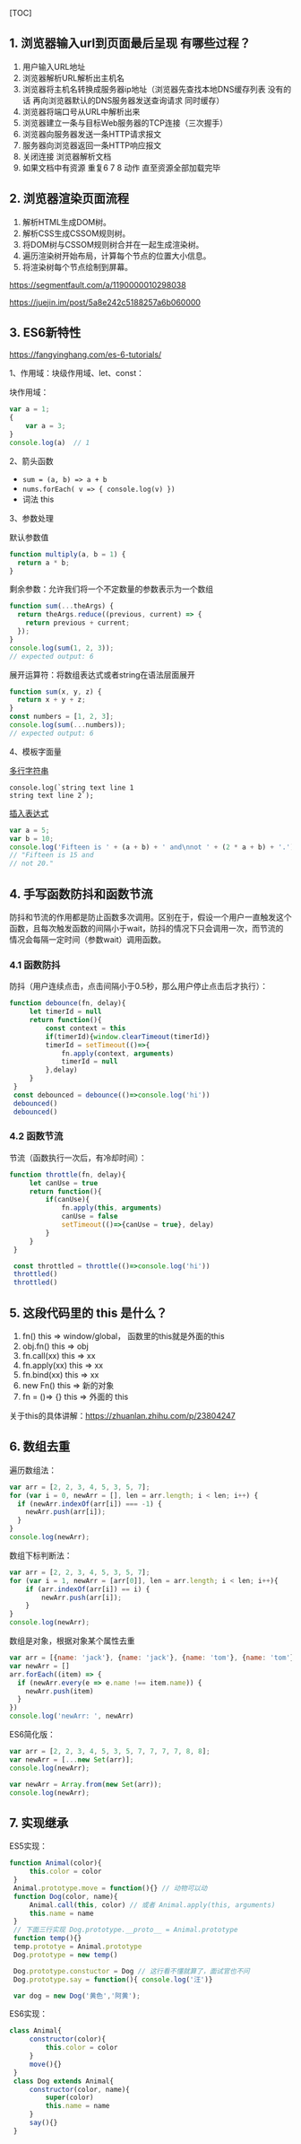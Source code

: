 [TOC]

## 1. 浏览器输入url到页面最后呈现 有哪些过程？

1. 用户输入URL地址
2. 浏览器解析URL解析出主机名
3. 浏览器将主机名转换成服务器ip地址（浏览器先查找本地DNS缓存列表 没有的话 再向浏览器默认的DNS服务器发送查询请求 同时缓存）
4. 浏览器将端口号从URL中解析出来
5. 浏览器建立一条与目标Web服务器的TCP连接（三次握手）
6. 浏览器向服务器发送一条HTTP请求报文
7. 服务器向浏览器返回一条HTTP响应报文
8. 关闭连接 浏览器解析文档
9. 如果文档中有资源 重复6 7 8 动作 直至资源全部加载完毕

## 2. 浏览器渲染页面流程

1. 解析HTML生成DOM树。
2. 解析CSS生成CSSOM规则树。
3. 将DOM树与CSSOM规则树合并在一起生成渲染树。
4. 遍历渲染树开始布局，计算每个节点的位置大小信息。
5. 将渲染树每个节点绘制到屏幕。

https://segmentfault.com/a/1190000010298038

https://juejin.im/post/5a8e242c5188257a6b060000

## 3. ES6新特性

https://fangyinghang.com/es-6-tutorials/

1、作用域：块级作用域、let、const：

块作用域：

```js
var a = 1;
{
	var a = 3;
}
console.log(a)	// 1
```

2、箭头函数

- `sum = (a, b) => a + b`
- `nums.forEach( v => { console.log(v) })`
- 词法 this

3、参数处理

默认参数值

```js
function multiply(a, b = 1) {
  return a * b;
}
```

剩余参数：允许我们将一个不定数量的参数表示为一个数组

```js
function sum(...theArgs) {
  return theArgs.reduce((previous, current) => {
    return previous + current;
  });
}
console.log(sum(1, 2, 3));
// expected output: 6
```

展开运算符：将数组表达式或者string在语法层面展开

```js
function sum(x, y, z) {
  return x + y + z;
}
const numbers = [1, 2, 3];
console.log(sum(...numbers));
// expected output: 6
```



4、模板字面量

[多行字符串](https://developer.mozilla.org/zh-CN/docs/Web/JavaScript/Reference/template_strings#多行字符串)

```
console.log(`string text line 1
string text line 2`);
```

[插入表达式](https://developer.mozilla.org/zh-CN/docs/Web/JavaScript/Reference/template_strings#插入表达式)

```js
var a = 5;
var b = 10;
console.log('Fifteen is ' + (a + b) + ' and\nnot ' + (2 * a + b) + '.');
// "Fifteen is 15 and
// not 20."
```

## 4. 手写函数防抖和函数节流

防抖和节流的作用都是防止函数多次调用。区别在于，假设一个用户一直触发这个函数，且每次触发函数的间隔小于wait，防抖的情况下只会调用一次，而节流的 情况会每隔一定时间（参数wait）调用函数。

### 4.1 函数防抖

防抖（用户连续点击，点击间隔小于0.5秒，那么用户停止点击后才执行）：

```js
function debounce(fn, delay){
     let timerId = null
     return function(){
         const context = this
         if(timerId){window.clearTimeout(timerId)}
         timerId = setTimeout(()=>{
             fn.apply(context, arguments)
             timerId = null
         },delay)
     }
 }
 const debounced = debounce(()=>console.log('hi'))
 debounced()
 debounced()
```

### 4.2 函数节流

节流（函数执行一次后，有冷却时间）：

```js
function throttle(fn, delay){
     let canUse = true
     return function(){
         if(canUse){
             fn.apply(this, arguments)
             canUse = false
             setTimeout(()=>{canUse = true}, delay)
         }
     }
 }

 const throttled = throttle(()=>console.log('hi'))
 throttled()
 throttled()
```

## 5. 这段代码里的 this 是什么？

1. fn()
   this => window/global， 函数里的this就是外面的this
2. obj.fn()
   this => obj
3. fn.call(xx)
   this => xx
4. fn.apply(xx)
   this => xx
5. fn.bind(xx)
   this => xx
6. new Fn()
   this => 新的对象
7. fn = ()=> {}
   this => 外面的 this

关于this的具体讲解：https://zhuanlan.zhihu.com/p/23804247

## 6. 数组去重

遍历数组法：

```javascript
var arr = [2, 2, 3, 4, 5, 3, 5, 7];
for (var i = 0, newArr = [], len = arr.length; i < len; i++) {
  if (newArr.indexOf(arr[i]) === -1) {
    newArr.push(arr[i]);
  }
}
console.log(newArr);
```

数组下标判断法：

```javascript
var arr = [2, 2, 3, 4, 5, 3, 5, 7];
for (var i = 1, newArr = [arr[0]], len = arr.length; i < len; i++){
    if (arr.indexOf(arr[i]) == i) {
        newArr.push(arr[i]);
    }
}
console.log(newArr);
```

数组是对象，根据对象某个属性去重

```js
var arr = [{name: 'jack'}, {name: 'jack'}, {name: 'tom'}, {name: 'tom'}]
var newArr = []
arr.forEach((item) => {
  if (newArr.every(e => e.name !== item.name)) {
    newArr.push(item)
  }
})
console.log('newArr: ', newArr)
```



ES6简化版：

```javascript
var arr = [2, 2, 3, 4, 5, 3, 5, 7, 7, 7, 7, 8, 8];
var newArr = [...new Set(arr)]; 
console.log(newArr);

var newArr = Array.from(new Set(arr));
console.log(newArr);
```

## 7. 实现继承

ES5实现：

```javascript
function Animal(color){
     this.color = color
 }
 Animal.prototype.move = function(){} // 动物可以动
 function Dog(color, name){
     Animal.call(this, color) // 或者 Animal.apply(this, arguments)
     this.name = name
 }
 // 下面三行实现 Dog.prototype.__proto__ = Animal.prototype
 function temp(){}
 temp.prototye = Animal.prototype
 Dog.prototype = new temp()

 Dog.prototype.constuctor = Dog // 这行看不懂就算了，面试官也不问
 Dog.prototype.say = function(){ console.log('汪')}

 var dog = new Dog('黄色','阿黄');
```

ES6实现：

```javascript
class Animal{
     constructor(color){
         this.color = color
     }
     move(){}
 }
 class Dog extends Animal{
     constructor(color, name){
         super(color)
         this.name = name
     }
     say(){}
 }
```

